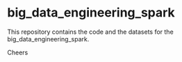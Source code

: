 # big_data_engineering_spark

This repository contains the code and the datasets for the big_data_engineering_spark. 

Cheers 
